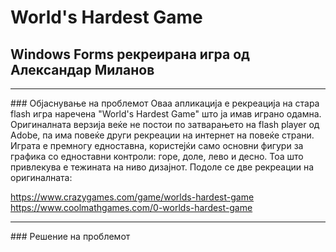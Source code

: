 # World's Hardest Game
## Windows Forms рекреирана игра од Александар Миланов
<hr>
### Објаснување на проблемот
Оваа апликација е рекреација на стара flash игра наречена "World's Hardest Game" што ја имав играно одамна. Оригиналната верзија веќе не постои по затварањето на flash player од Adobe, па има повеќе други рекреации на интернет на повеќе страни.
Играта е премногу едноставна, користејќи само основни фигури за графика со едноставни контроли: горе, доле, лево и десно. Тоа што привлекува е тежината на ниво дизајнот.
Подоле се две рекреации на оригиналната:

https://www.crazygames.com/game/worlds-hardest-game
https://www.coolmathgames.com/0-worlds-hardest-game

<hr>
### Решение на проблемот
